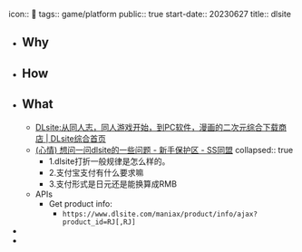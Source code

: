 icon:: 🏢
tags:: game/platform
public:: true
start-date:: 20230627
title:: dlsite

- ## Why
- ## How
- ## What
  - [DLsite:从同人志，同人游戏开始，到PC软件，漫画的二次元综合下载商店 | DLsite综合首页](https://www.dlsite.com/index.html)
  - [(心情) 想问一问dlsite的一些问题 - 新手保护区 - SS同盟](https://sstm.moe/topic/282144-%E6%83%B3%E9%97%AE%E4%B8%80%E9%97%AEdlsite%E7%9A%84%E4%B8%80%E4%BA%9B%E9%97%AE%E9%A2%98/)
    collapsed:: true
    - 1.dlsite打折一般规律是怎么样的。
    - 2.支付宝支付有什么要求嘛
    - 3.支付形式是日元还是能换算成RMB
  - APIs
    - Get product info:
      - `https://www.dlsite.com/maniax/product/info/ajax?product_id=RJ[,RJ]`
-
-